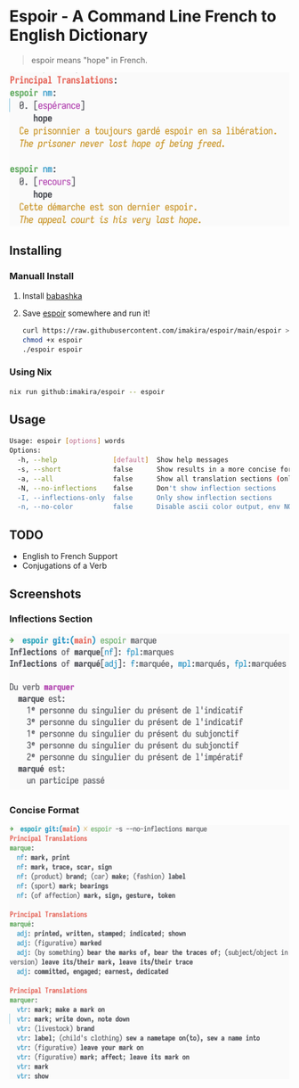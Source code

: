 # Espoir - A Command Line French to English Dictionary

> espoir means "hope" in French.  

![img](./screenshots/espoir.png)  


## Installing


### Manuall Install

1.  Install [babashka](https://github.com/babashka/babashka)
2.  Save [espoir](https://raw.githubusercontent.com/imakira/espoir/main/espoir) somewhere and run it!  
    
    ```bash
    curl https://raw.githubusercontent.com/imakira/espoir/main/espoir > espoir
    chmod +x espoir
    ./espoir espoir
    ```


### Using Nix

```bash
nix run github:imakira/espoir -- espoir
```


## Usage

```bash
Usage: espoir [options] words
Options: 
  -h, --help              [default]  Show help messages
  -s, --short             false      Show results in a more concise format, omitting some information.
  -a, --all               false      Show all translation sections (only principal translations are shown by default)
  -N, --no-inflections    false      Don't show inflection sections
  -I, --inflections-only  false      Only show inflection sections
  -n, --no-color          false      Disable ascii color output, env NO_COLOR is also supported
```


## TODO 

-   English to French Support
-   Conjugations of a Verb


## Screenshots


### Inflections Section

![img](screenshots/inflections.png)  


### Concise Format

![img](screenshots/concise.png)
